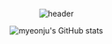 <div align="center"> 

![header](https://capsule-render.vercel.app/api?type=Waving&height=400&text=Myeonju's%20GitHub!%20&fontSize=40&fontColor=ffffff&fontAlign=70&animation=fadeIn&color=timeAuto)

![myeonju's GitHub stats](https://github-readme-stats.vercel.app/api?username=myeonju&show_icons=true)

</div>

